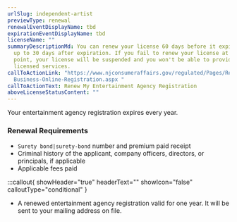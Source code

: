 ```yaml
---
urlSlug: independent-artist
previewType: renewal
renewalEventDisplayName: tbd
expirationEventDisplayName: tbd
licenseName: ""
summaryDescriptionMd: You can renew your license 60 days before it expires and
  up to 30 days after expiration. If you fail to renew your license at this
  point, your license will be suspended and you won't be able to provide your
  licensed services.
callToActionLink: "https://www.njconsumeraffairs.gov/regulated/Pages/Regulated-\
  Business-Online-Registration.aspx "
callToActionText: Renew My Entertainment Agency Registration
aboveLicenseStatusContent: ""
---
```


Your entertainment agency registration expires every year.

### Renewal Requirements

- `Surety bond|surety-bond` number and premium paid receipt
- Criminal history of the applicant, company officers, directors, or principals, if applicable
- Applicable fees paid

:::callout{ showHeader="true" headerText="" showIcon="false" calloutType="conditional" }

- A renewed entertainment agency registration valid for one year. It will be sent to your mailing address on file.
